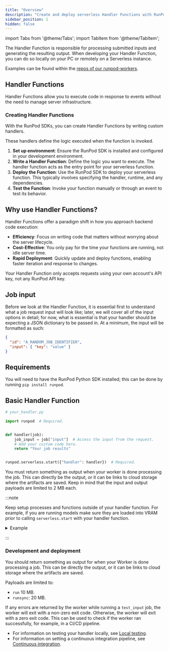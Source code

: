 ```yaml
---
title: "Overview"
description: "Create and deploy serverless Handler Functions with RunPod, processing submitted inputs and generating output without managing server infrastructure, ideal for efficient, cost-effective, and rapid deployment of code."
sidebar_position: 1
hidden: false
---
```


import Tabs from '@theme/Tabs';
import TabItem from '@theme/TabItem';

The Handler Function is responsible for processing submitted inputs and generating the resulting output. When developing your Handler Function, you can do so locally on your PC or remotely on a Serverless instance.

Examples can be found within the [repos of our runpod-workers](https://github.com/orgs/runpod-workers/repositories).

## Handler Functions

Handler Functions allow you to execute code in response to events without the need to manage server infrastructure.

### Creating Handler Functions

With the RunPod SDKs, you can create Handler Functions by writing custom handlers.

These handlers define the logic executed when the function is invoked.

1. **Set up environment**: Ensure the RunPod SDK is installed and configured in your development environment.
2. **Write a Handler Function**: Define the logic you want to execute.
   The handler function acts as the entry point for your serverless function.
3. **Deploy the Function**: Use the RunPod SDK to deploy your serverless function.
   This typically involves specifying the handler, runtime, and any dependencies.
4. **Test the Function**: Invoke your function manually or through an event to test its behavior.

## Why use Handler Functions?

Handler Functions offer a paradigm shift in how you approach backend code execution:

- **Efficiency**: Focus on writing code that matters without worrying about the server lifecycle.
- **Cost-Effective**: You only pay for the time your functions are running, not idle server time.
- **Rapid Deployment**: Quickly update and deploy functions, enabling faster iteration and response to changes.

Your Handler Function only accepts requests using your own account's API key, not any RunPod API key.

## Job input

Before we look at the Handler Function, it is essential first to understand what a job request input will look like; later, we will cover all of the input options in detail; for now, what is essential is that your handler should be expecting a JSON dictionary to be passed in. At a minimum, the input will be formatted as such:

```json
{
  "id": "A_RANDOM_JOB_IDENTIFIER",
  "input": { "key": "value" }
}
```

## Requirements

You will need to have the RunPod Python SDK installed; this can be done by running `pip install runpod`.

## Basic Handler Function

```python
# your_handler.py

import runpod  # Required.


def handler(job):
    job_input = job["input"]  # Access the input from the request.
    # Add your custom code here.
    return "Your job results"


runpod.serverless.start({"handler": handler})  # Required.
```

You must return something as output when your worker is done processing the job.
This can directly be the output, or it can be links to cloud storage where the artifacts are saved.
Keep in mind that the input and output payloads are limited to 2 MB each.

:::note

Keep setup processes and functions outside of your handler function. For example, if you are running models make sure they are loaded into VRAM prior to calling `serverless.start` with your handler function.

<details>
  <summary>Example</summary>
<Tabs>
  <TabItem value="python" label="Python" default>

The following is an example of loading the model outside of the handler.

```python
import runpod
import torch
from transformers import AutoModelForSequenceClassification, AutoTokenizer

# Load model and tokenizer outside the handler
model_name = "distilbert-base-uncased-finetuned-sst-2-english"
tokenizer = AutoTokenizer.from_pretrained(model_name)
model = AutoModelForSequenceClassification.from_pretrained(model_name)

# Move model to GPU if available
device = torch.device("cuda" if torch.cuda.is_available() else "cpu")
model.to(device)


def handler(event):
    # Extract text from the event
    input_data = event.get("input", {})
    text = input_data.get("prompt", "")

    # Tokenize and prepare input
    inputs = tokenizer(text, return_tensors="pt", truncation=True, padding=True).to(
        device
    )

    # Perform inference
    with torch.no_grad():
        outputs = model(**inputs)

    # Process outputs
    logits = outputs.logits
    predicted_class = torch.argmax(logits, dim=1).item()

    # Return result
    return {
        "sentiment": "positive" if predicted_class == 1 else "negative",
        "confidence": float(torch.softmax(logits, dim=1)[0][predicted_class].item()),
    }


runpod.serverless.start({"handler": handler})
```

</TabItem>
  <TabItem value="cli" label="CLI">

The following is an example of the input command.

```command
python your_handler.py --test_input '{"input": {"prompt": "The quick brown fox jumps"}}'
```

</TabItem>
</Tabs>

</details>

:::

### Development and deployment

You should return something as output for when your Worker is done processing a job.
This can be directly the output, or it can be links to cloud storage where the artifacts are saved.

Payloads are limited to:

- `run` 10 MB.
- `runsync`: 20 MB.

If any errors are returned by the worker while running a `test_input` job, the worker will exit with a non-zero exit code.
Otherwise, the worker will exit with a zero exit code.
This can be used to check if the worker ran successfully, for example, in a CI/CD pipeline.

- For information on testing your handler locally, see [Local testing](/serverless/workers/development/local-testing).
- For information on setting a continuous integration pipeline, see [Continuous integration](/serverless/workers/deploy).
